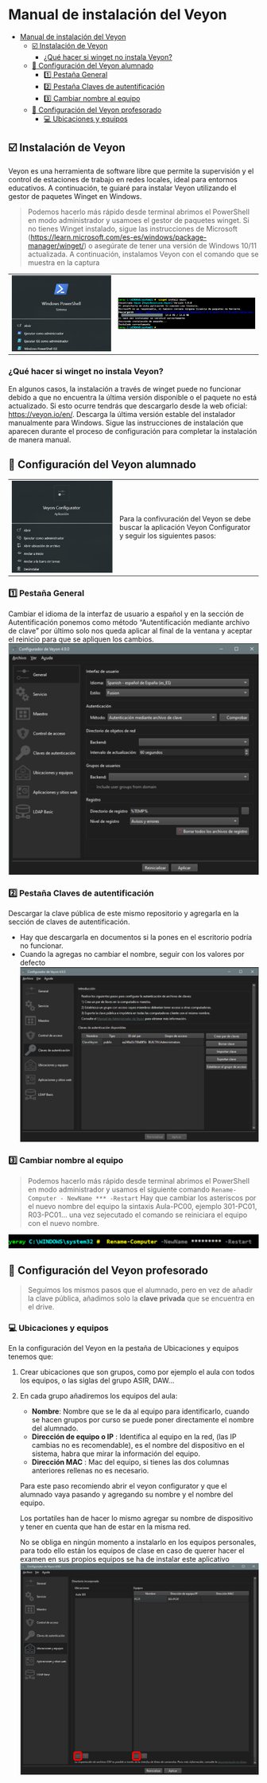 # Manual de instalación del Veyon

- [Manual de instalación del Veyon](#manual-de-instalación-del-veyon)
  - [☑️  Instalación de Veyon](#️--instalación-de-veyon)
    - [¿Qué hacer si winget no instala Veyon?](#qué-hacer-si-winget-no-instala-veyon)
  - [:boy: Configuración del Veyon alumnado](#boy-configuración-del-veyon-alumnado)
    - [:one: Pestaña General](#one-pestaña-general)
    - [:two: Pestaña Claves de autentificación](#two-pestaña-claves-de-autentificación)
    - [:three: Cambiar nombre al equipo](#three-cambiar-nombre-al-equipo)
  - [:man: Configuración del Veyon profesorado](#man-configuración-del-veyon-profesorado)
    - [:computer: Ubicaciones y equipos](#computer-ubicaciones-y-equipos)

 
## ☑️  Instalación de Veyon
Veyon es una herramienta de software libre que permite la supervisión y el control de estaciones de trabajo en redes locales, ideal para entornos educativos. A continuación, te guiaré para instalar Veyon utilizando el gestor de paquetes Winget en Windows.
>Podemos hacerlo más rápido desde terminal abrimos el PowerShell en modo administrador y usamoes el gestor de paquetes winget. Si no tienes Winget instalado, sigue las instrucciones de Microsoft (https://learn.microsoft.com/es-es/windows/package-manager/winget/) o asegúrate de tener una versión de Windows 10/11 actualizada. A continuación, instalamos Veyon con el comando que se muestra en la captura

|  |  |
|---|---|
| ![alt text](img/vey01.PNG) |  ![alt text](img/vey02.PNG) | 

### ¿Qué hacer si winget no instala Veyon?
En algunos casos, la instalación a través de winget puede no funcionar debido a que no encuentra la última versión disponible o el paquete no está actualizado. Si esto ocurre tendrás que descargarlo desde la web oficial: https://veyon.io/en/. Descarga la última versión estable del instalador manualmente para Windows. Sigue las instrucciones de instalación que aparecen durante el proceso de configuración para completar la instalación de manera manual.
 
## :boy: Configuración del Veyon alumnado

|  |  |
|---|---|
| ![alt text](img/vey03.PNG) | Para la confivuración del Veyon se debe buscar la aplicación Veyon Configurator y seguir los siguientes pasos: | 
 
### :one: Pestaña General
Cambiar el idioma de la interfaz de usuario a español y en la sección de Autentificación ponemos como método “Autentificación mediante archivo de clave” por último solo nos queda aplicar al final de la ventana y aceptar el reinicio para que se apliquen los cambios.
![alt text](img/vey05.PNG)

### :two: Pestaña Claves de autentificación
Descargar la clave pública de este mismo repositorio y agregarla en la sección de claves de autentificación.
 - Hay que descargarla en documentos si la pones en el escritorio podría no funcionar.
 - Cuando la agregas no cambiar el nombre, seguir con los valores por defecto
 ![alt text](img/vey04.PNG)

### :three: Cambiar nombre al equipo
>Podemos hacerlo más rápido desde terminal abrimos el PowerShell en modo administrador y usamos el siguiente comando `Rename-Computer - NewName *** -Restart` Hay que cambiar los asteriscos por el nuevo nombre del equipo la sintaxis Aula-PC00, ejemplo 301-PC01, R03-PC01… una vez sejecutado el comando se reiniciara el equipo con el nuevo nombre.

![alt text](img/vey06.PNG)

 
## :man: Configuración del Veyon profesorado
>Seguimos los mismos pasos que el alumnado, pero en vez de añadir la clave pública, añadimos solo la **clave privada** que se encuentra en el drive.

### :computer: Ubicaciones y equipos
En la configuración del Veyon en la pestaña de Ubicaciones y equipos tenemos que:

1. Crear ubicaciones que son grupos, como por ejemplo el aula con todos los equipos, o las siglas del grupo ASIR, DAW...
2. En cada grupo añadiremos los equipos del aula:
   - **Nombre**: Nombre que se le da al equipo para identificarlo, cuando se hacen grupos por curso se puede poner directamente el nombre del alumnado.  
   - **Dirección de equipo o IP** : Identifica al equipo en la red, (las IP cambias no es recomendable), es el nombre del dispositivo en el sistema, habra que mirar la información del equipo.
   - **Dirección MAC** : Mac del equipo, si tienes las dos columnas anteriores rellenas no es necesario.
  
    Para este paso recomiendo abrir el veyon configurator y que el alumnado vaya pasando y agregando su nombre y el nombre del equipo.

    Los portatiles han de hacer lo mismo agregar su nombre de dispositivo y tener en cuenta que han de estar en la misma red. 
    
    No se obliga en ningún momento a instalarlo en los equipos personales, para todo ello están los equipos de clase en caso de querer hacer el examen en sus propios equipos se ha de instalar este aplicativo
![alt text](img/vey07.PNG)